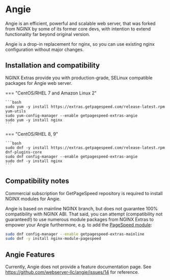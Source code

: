 # Angie

Angie is an efficient, powerful and scalable web server, that was forked from NGINX by some of its former core devs, 
with intention to extend functionality far beyond original version.

Angie is a drop-in replacement for nginx, so you can use existing nginx configuration without major changes.

## Installation and compatibility

NGINX Extras provide you with production-grade, SELinux compatible packages for Angie web server.

=== "CentOS/RHEL 7 and Amazon Linux 2"

    ```bash
    sudo yum -y install https://extras.getpagespeed.com/release-latest.rpm yum-utils
    sudo yum-config-manager --enable getpagespeed-extras-angie
    sudo yum -y install nginx
    ``` 
 
=== "CentOS/RHEL 8, 9"

    ```bash
    sudo dnf -y install https://extras.getpagespeed.com/release-latest.rpm dnf-plugins-core
    sudo dnf config-manager --enable getpagespeed-extras-angie
    sudo dnf -y install nginx
    ```

## Compatibility notes

Commercial subscription for GetPageSpeed repository is required to install NGINX modules for Angie.

Angie is based on mainline NGINX branch, but does not guarantee 100% compatibility with NGINX ABI.
That said, you can attempt (compatibility not guaranteed!) to use numerous module packages from NGINX Extras 
to empower your Angie furthermore, e.g. to add the 
[PageSpeed module](modules/pagespeed.md):

```bash
sudo dnf config-manager --enable getpagespeed-extras-mainline
sudo dnf -y install nginx-module-pagespeed
```

## Angie Features

Currently, Angie does not provide a feature documentation page.
See https://github.com/webserver-llc/angie/issues/14 for reference.
